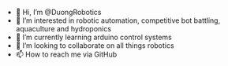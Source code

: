 - 👋 Hi, I’m @DuongRobotics
- 👀 I’m interested in robotic automation, competitive bot battling, aquaculture and hydroponics
- 🌱 I’m currently learning arduino control systems
- 💞️ I’m looking to collaborate on all things robotics
- 📫 How to reach me via GitHub

<!---
DuongRobotics/DuongRobotics is a ✨ special ✨ repository because its `README.md` (this file) appears on your GitHub profile.
You can click the Preview link to take a look at your changes.
--->
